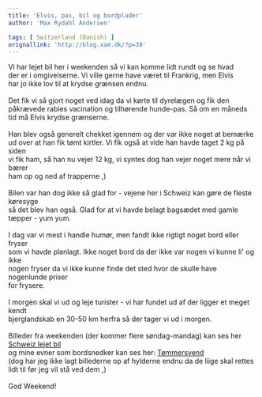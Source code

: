 ```yaml
---
title: 'Elvis, pas, bil og bordplader'
author: 'Max Rydahl Andersen'

tags: [ Switzerland (Danish) ]
orignallink: 'http://blog.xam.dk/?p=38'
---
```

<div><p>Vi har lejet bil her i weekenden s&#229; vi kan komme lidt rundt og se hvad<br>
der er i omgivelserne. Vi ville gerne have v&#230;ret til Frankrig, men Elvis<br>
har jo ikke lov til at krydse gr&#230;nsen endnu.<br><br>
Det fik vi s&#229; gjort noget ved idag da vi k&#248;rte til dyrel&#230;gen og fik den<br>
p&#229;kr&#230;vede rabies vacination og tilh&#248;rende hunde-pas. S&#229; om en m&#229;neds<br>
tid m&#229; Elvis krydse gr&#230;nserne. <br><br>
Han blev ogs&#229; generelt chekket igennem og der var ikke noget at bem&#230;rke<br>
ud over at han fik t&#248;mt kirtler. Vi fik ogs&#229; at vide han havde taget 2 kg p&#229; siden<br>
vi fik ham, s&#229; han nu vejer 12 kg, vi syntes dog han vejer noget mere n&#229;r vi b&#230;rer<br>
ham op og ned af trapperne ,)<br><br>
Bilen var han dog ikke s&#229; glad for - vejene her i Schweiz kan g&#248;re de fleste k&#248;resyge<br>
s&#229; det blev han ogs&#229;. Glad for at vi havde belagt bags&#230;det med gamle t&#230;pper - yum yum.<br><br>
I dag var vi mest i handle hum&#248;r, men fandt ikke rigtigt noget bord eller fryser<br>
som vi havde planlagt. Ikke noget bord da der ikke var nogen vi kunne li' og ikke<br>
nogen fryser da vi ikke kunne finde det sted hvor de skulle have nogenlunde priser<br>
for frysere.<br><br>
I morgen skal vi ud og leje turister - vi har fundet ud af der ligger et meget kendt<br>
bjerglandskab en 30-50 km herfra s&#229; der tager vi ud i morgen.<br><br>
Billeder fra weekenden (der kommer flere s&#248;ndag-mandag) kan ses her <a href="http://www.xam.dk/coppermine/thumbnails.php?album=24" title="Schweiz lejet bil">Schweiz lejet bil</a><br>
og mine evner som bordsnedker kan ses her: <a href="http://www.xam.dk/coppermine/thumbnails.php?album=25" title="T&#248;mmersvend">T&#248;mmersvend</a> <br>
(dog har jeg ikke lagt billederne op af hylderne endnu da de liige skal rettes lidt til f&#248;r jeg vil st&#229; ved dem ,)<br><br>
God Weekend!</p></div>
